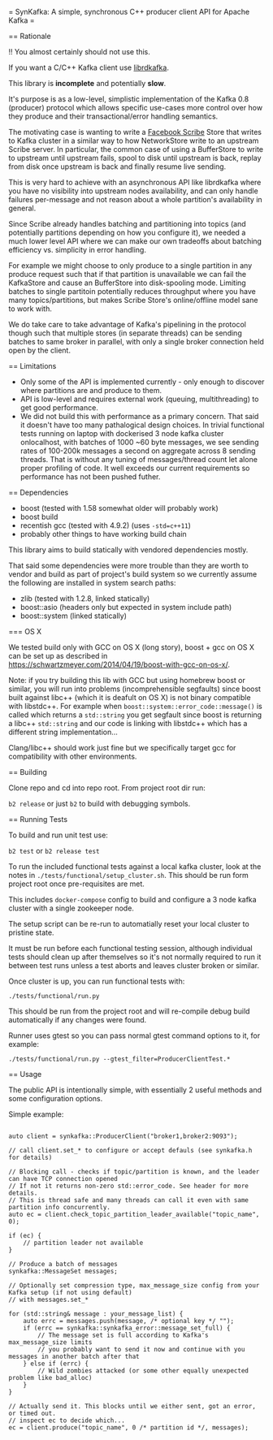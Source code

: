 = SynKafka: A simple, synchronous C++ producer client API for Apache Kafka =

== Rationale

!! You almost certainly should not use this.

If you want a C/C++ Kafka client use [librdkafka](https://github.com/edenhill/librdkafka).

This library is **incomplete** and potentially **slow**.

It's purpose is as a low-level, simplistic implementation of the Kafka 0.8 (producer) protocol which allows
specific use-cases more control over how they produce and their transactional/error handling semantics.

The motivating case is wanting to write a [Facebook Scribe](https://github.com/facebookarchive/scribe) Store that writes to Kafka cluster in a similar way to how NetworkStore write to an upstream Scribe server. In particular, the common case of using a BufferStore to write to upstream until upstream fails, spool to disk until upstream is back, replay from disk once upstream is back and finally resume live sending.

This is very hard to achieve with an asynchronous API like librdkafka where you have no visibility into upstream nodes availability, and can only handle failures per-message and not reason about a whole partition's availability in general.

Since Scribe already handles batching and partitioning into topics (and potentially partitions depending on how you configure it),
we needed a much lower level API where we can make our own tradeoffs about batching efficiency vs. simplicity in error handling.

For example we might choose to only produce to a single partition in any produce request such that if that partition is unavailable
we can fail the KafkaStore and cause an BufferStore into disk-spooling mode. Limiting batches to single partitoin potentially reduces throughput where you have many topics/partitions, but makes Scribe Store's online/offline model sane to work with.

We do take care to take advantage of Kafka's pipelining in the protocol though such that multiple stores (in separate threads) can be sending batches to same broker in parallel, with only a single broker connection held open by the client.

== Limitations

 * Only some of the API is implemented currently - only enough to discover where partitions are and produce to them.
 * API is low-level and requires external work (queuing, multithreading) to get good performance.
 * We did not build this with performance as a primary concern. That said it doesn't have too many pathalogical design choices. In trivial functional tests running on laptop with dockerised 3 node kafka cluster onlocalhost, with batches of 1000 ~60 byte messages, we see sending rates of 100-200k messages a second on aggregate across 8 sending threads. That is without any tuning of messages/thread count let alone proper profiling of code. It well exceeds our current requirements so performance has not been pushed futher.

== Dependencies

 - boost (tested with 1.58 somewhat older will probably work)
 - boost build
 - recentish gcc (tested with 4.9.2) (uses `-std=c++11`)
 - probably other things to have working build chain

This library aims to build statically with vendored dependencies mostly.

That said some dependencies were more trouble than they are worth to vendor and build as part of project's build system so
we currently assume the following are installed in system search paths:

 - zlib (tested with 1.2.8, linked statically)
 - boost::asio (headers only but expected in system include path)
 - boost::system (linked statically)

=== OS X

We tested build only with GCC on OS X (long story), boost + gcc on OS X can be set up as described in
https://schwartzmeyer.com/2014/04/19/boost-with-gcc-on-os-x/.

Note: if you try building this lib with GCC but using homebrew boost or similar, you will run into problems (incomprehensible segfaults)
since boost built against libc++ (which it is deafult on OS X) is not binary compatible with libstdc++. For example
when `boost::system::error_code::message()` is called which returns a `std::string` you get segfault since boost is returning
a libc++ `std::string` and our code is linking with libstdc++ which has a different string implementation...

Clang/libc++ should work just fine but we specifically target gcc for compatibility with other environments.

== Building

Clone repo and cd into repo root. From project root dir run:

`b2 release` or just `b2` to build with debugging symbols.

== Running Tests

To build and run unit test use:

`b2 test` or `b2 release test`

To run the included functional tests against a local kafka cluster, look at the notes in `./tests/functional/setup_cluster.sh`. This should be run form project root once pre-requisites are met.

This includes `docker-compose` config to build and configure a 3 node kafka cluster with a single zookeeper node.

The setup script can be re-run to automatially reset your local cluster to pristine state.

It must be run before each functional testing session, although individual tests should clean up after themselves so it's not normally required to run it between test runs unless a test aborts and leaves cluster broken or similar.

Once cluster is up, you can run functional tests with:

`./tests/functional/run.py`

This should be run from the project root and will re-compile debug build automatically if any changes were found.

Runner uses gtest so you can pass normal gtest command options to it, for example:

`./tests/functional/run.py --gtest_filter=ProducerClientTest.*`

== Usage

The public API is intentionally simple, with essentially 2 useful methods and some configuration options.

Simple example:

```

auto client = synkafka::ProducerClient("broker1,broker2:9093");

// call client.set_* to configure or accept defauls (see synkafka.h for details)

// Blocking call - checks if topic/partition is known, and the leader can have TCP connection opened
// If not it returns non-zero std::error_code. See header for more details.
// This is thread safe and many threads can call it even with same partition info concurrently.
auto ec = client.check_topic_partition_leader_available("topic_name", 0);

if (ec) {
	// partition leader not available
}

// Produce a batch of messages
synkafka::MessageSet messages;

// Optionally set compression type, max_message_size config from your Kafka setup (if not using default)
// with messages.set_*

for (std::string& message : your_message_list) {
	auto errc = messages.push(message, /* optional key */ "");
	if (errc == synkafka::synkafka_error::message_set_full) {
		// The message set is full according to Kafka's max_message_size limits
		// you probably want to send it now and continue with you messages in another batch after that
	} else if (errc) {
		// Wild zombies attacked (or some other equally unexpected problem like bad_alloc)
	}
}

// Actually send it. This blocks until we either sent, got an error, or timed out.
// inspect ec to decide which...
ec = client.produce("topic_name", 0 /* partition id */, messages);

```
